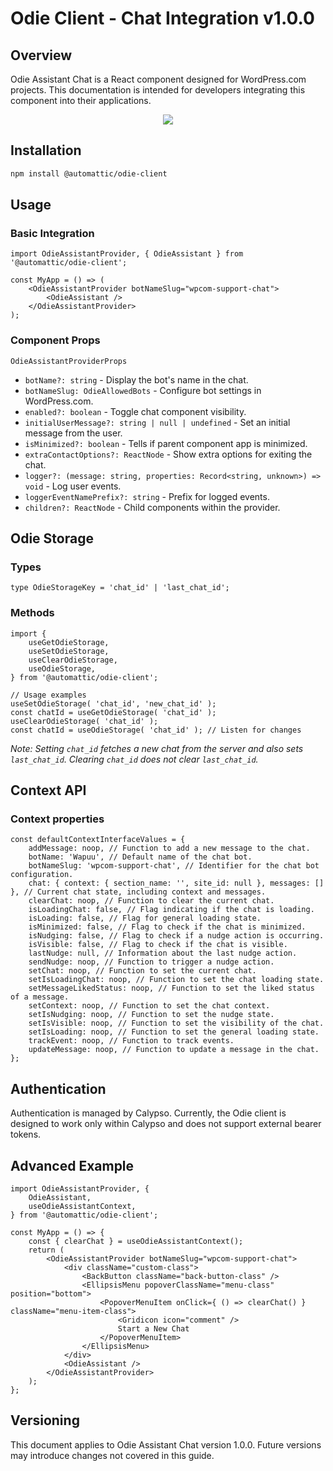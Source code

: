 # Odie Client - Chat Integration v1.0.0

## Overview

Odie Assistant Chat is a React component designed for WordPress.com projects. This documentation is intended for developers integrating this component into their applications.

<div align="center">
  <img src="https://github.com/Automattic/wp-calypso/assets/5689927/a4e6ece6-4d5e-4888-a863-a99f5ea7120f" />
</div>

## Installation

```bash
npm install @automattic/odie-client
```

## Usage

### Basic Integration

```tsx
import OdieAssistantProvider, { OdieAssistant } from '@automattic/odie-client';

const MyApp = () => (
	<OdieAssistantProvider botNameSlug="wpcom-support-chat">
		<OdieAssistant />
	</OdieAssistantProvider>
);
```

### Component Props

`OdieAssistantProviderProps`

- `botName?: string` - Display the bot's name in the chat.
- `botNameSlug: OdieAllowedBots` - Configure bot settings in WordPress.com.
- `enabled?: boolean` - Toggle chat component visibility.
- `initialUserMessage?: string | null | undefined` - Set an initial message from the user.
- `isMinimized?: boolean` - Tells if parent component app is minimized.
- `extraContactOptions?: ReactNode` - Show extra options for exiting the chat.
- `logger?: (message: string, properties: Record<string, unknown>) => void` - Log user events.
- `loggerEventNamePrefix?: string` - Prefix for logged events.
- `children?: ReactNode` - Child components within the provider.

## Odie Storage

### Types

```tsx
type OdieStorageKey = 'chat_id' | 'last_chat_id';
```

### Methods

```tsx
import {
	useGetOdieStorage,
	useSetOdieStorage,
	useClearOdieStorage,
	useOdieStorage,
} from '@automattic/odie-client';

// Usage examples
useSetOdieStorage( 'chat_id', 'new_chat_id' );
const chatId = useGetOdieStorage( 'chat_id' );
useClearOdieStorage( 'chat_id' );
const chatId = useOdieStorage( 'chat_id' ); // Listen for changes
```

_Note: Setting `chat_id` fetches a new chat from the server and also sets `last_chat_id`. Clearing `chat_id` does not clear `last_chat_id`._

## Context API

### Context properties

```tsx
const defaultContextInterfaceValues = {
	addMessage: noop, // Function to add a new message to the chat.
	botName: 'Wapuu', // Default name of the chat bot.
	botNameSlug: 'wpcom-support-chat', // Identifier for the chat bot configuration.
	chat: { context: { section_name: '', site_id: null }, messages: [] }, // Current chat state, including context and messages.
	clearChat: noop, // Function to clear the current chat.
	isLoadingChat: false, // Flag indicating if the chat is loading.
	isLoading: false, // Flag for general loading state.
	isMinimized: false, // Flag to check if the chat is minimized.
	isNudging: false, // Flag to check if a nudge action is occurring.
	isVisible: false, // Flag to check if the chat is visible.
	lastNudge: null, // Information about the last nudge action.
	sendNudge: noop, // Function to trigger a nudge action.
	setChat: noop, // Function to set the current chat.
	setIsLoadingChat: noop, // Function to set the chat loading state.
	setMessageLikedStatus: noop, // Function to set the liked status of a message.
	setContext: noop, // Function to set the chat context.
	setIsNudging: noop, // Function to set the nudge state.
	setIsVisible: noop, // Function to set the visibility of the chat.
	setIsLoading: noop, // Function to set the general loading state.
	trackEvent: noop, // Function to track events.
	updateMessage: noop, // Function to update a message in the chat.
};
```

## Authentication

Authentication is managed by Calypso. Currently, the Odie client is designed to work only within Calypso and does not support external bearer tokens.

## Advanced Example

```tsx
import OdieAssistantProvider, {
	OdieAssistant,
	useOdieAssistantContext,
} from '@automattic/odie-client';

const MyApp = () => {
	const { clearChat } = useOdieAssistantContext();
	return (
		<OdieAssistantProvider botNameSlug="wpcom-support-chat">
			<div className="custom-class">
				<BackButton className="back-button-class" />
				<EllipsisMenu popoverClassName="menu-class" position="bottom">
					<PopoverMenuItem onClick={ () => clearChat() } className="menu-item-class">
						<Gridicon icon="comment" />
						Start a New Chat
					</PopoverMenuItem>
				</EllipsisMenu>
			</div>
			<OdieAssistant />
		</OdieAssistantProvider>
	);
};
```

## Versioning

This document applies to Odie Assistant Chat version 1.0.0. Future versions may introduce changes not covered in this guide.
